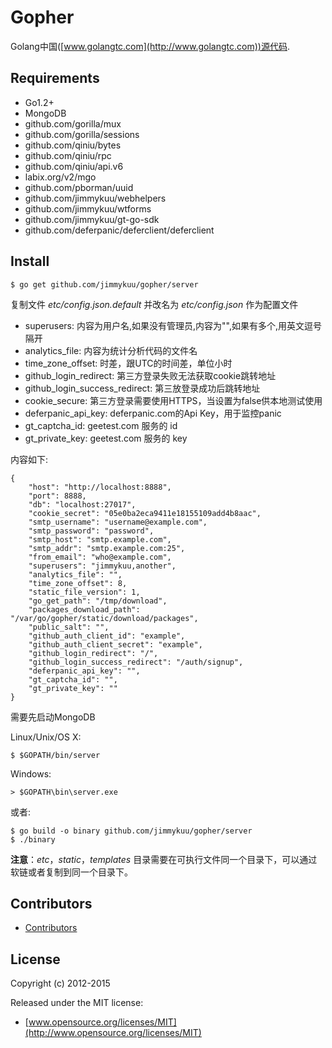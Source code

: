 # Gopher

Golang中国([www.golangtc.com](http://www.golangtc.com))源代码.

## Requirements

- Go1.2+
- MongoDB
- github.com/gorilla/mux
- github.com/gorilla/sessions
- github.com/qiniu/bytes
- github.com/qiniu/rpc
- github.com/qiniu/api.v6
- labix.org/v2/mgo
- github.com/pborman/uuid
- github.com/jimmykuu/webhelpers
- github.com/jimmykuu/wtforms
- github.com/jimmykuu/gt-go-sdk
- github.com/deferpanic/deferclient/deferclient

## Install

    $ go get github.com/jimmykuu/gopher/server


复制文件 *etc/config.json.default* 并改名为 *etc/config.json* 作为配置文件

- superusers: 内容为用户名,如果没有管理员,内容为"",如果有多个,用英文逗号隔开
- analytics_file: 内容为统计分析代码的文件名
- time_zone_offset: 时差，跟UTC的时间差，单位小时
- github_login_redirect: 第三方登录失败无法获取cookie跳转地址
- github_login_success_redirect: 第三放登录成功后跳转地址
- cookie_secure: 第三方登录需要使用HTTPS，当设置为false供本地测试使用
- deferpanic_api_key: deferpanic.com的Api Key，用于监控panic
- gt_captcha_id: geetest.com 服务的 id
- gt_private_key: geetest.com 服务的 key

内容如下:

    {
        "host": "http://localhost:8888",
        "port": 8888,
        "db": "localhost:27017",
        "cookie_secret": "05e0ba2eca9411e18155109add4b8aac",
        "smtp_username": "username@example.com",
        "smtp_password": "password",
        "smtp_host": "smtp.example.com",
        "smtp_addr": "smtp.example.com:25",
        "from_email": "who@example.com",
        "superusers": "jimmykuu,another",
        "analytics_file": "",
        "time_zone_offset": 8,
        "static_file_version": 1,
        "go_get_path": "/tmp/download",
        "packages_download_path": "/var/go/gopher/static/download/packages",
        "public_salt": "",
		"github_auth_client_id": "example",
		"github_auth_client_secret": "example",
		"github_login_redirect": "/",
		"github_login_success_redirect": "/auth/signup",
		"deferpanic_api_key": "",
        "gt_captcha_id": "",
        "gt_private_key": ""
    }

需要先启动MongoDB

Linux/Unix/OS X:

    $ $GOPATH/bin/server

Windows:

    > $GOPATH\bin\server.exe

或者:

	$ go build -o binary github.com/jimmykuu/gopher/server
	$ ./binary

**注意**：*etc*，*static*，*templates* 目录需要在可执行文件同一个目录下，可以通过软链或者复制到同一个目录下。

## Contributors

- [Contributors](https://github.com/jimmykuu/gopher/graphs/contributors)

## License

Copyright (c) 2012-2015

Released under the MIT license:

- [www.opensource.org/licenses/MIT](http://www.opensource.org/licenses/MIT)
